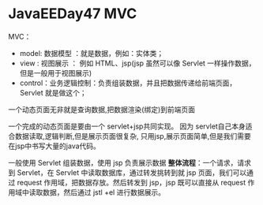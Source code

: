 # JavaEEDay47 MVC


MVC：
- model: 数据模型 ：就是数据，例如：实体类；
- view : 视图展示 ： 例如 HTML、jsp(jsp 虽然可以像 Servlet 一样操作数据，但是一般用于视图展示)
- control：业务逻辑控制：负责组装数据，并且把数据传递给前端页面，Servlet 就是做这个；

一个动态页面无非就是查询数据,把数据渲染(绑定)到前端页面

一个完成的动态页面是要由一个 servlet+jsp共同实现。
因为 servlet自己本身适合数据读取,逻辑判断,但是展示页面很复杂,
只用jsp,展示页面简单,但是我们需要在jsp中书写大量的java代码。

一般使用 Servlet 组装数据，使用 jsp 负责展示数据
**整体流程**：一个请求，请求到 Servlet，在 Servlet 中读取数据库，通过转发挑转到就 jsp 页面，我们可以通过 request 作用域，把数据存放。然后转发到 jsp，jsp 既可以直接从 request 作用域中读取数据，然后通过 jstl +el 进行数据展示。


